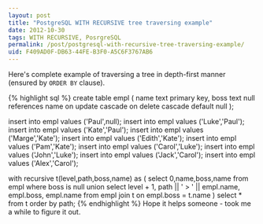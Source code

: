 ```yaml
---
layout: post
title: "PostgreSQL WITH RECURSIVE tree traversing example"
date: 2012-10-30
tags: WITH RECURSIVE, PosrgreSQL
permalink: /post/postgresql-with-recursive-tree-traversing-example/
uid: F409AD0F-DB63-44FE-B3F0-A5C6F3767AB6
---
```

Here's complete example of traversing a tree in depth-first manner (ensured by `ORDER BY` clause).

{% highlight sql %}
create table empl (
    name text primary key,
    boss text null
        references name 
            on update cascade 
            on delete cascade 
        default null
);

insert into empl values ('Paul',null);
insert into empl values ('Luke','Paul');
insert into empl values ('Kate','Paul');
insert into empl values ('Marge','Kate');
insert into empl values ('Edith','Kate');
insert into empl values ('Pam','Kate');
insert into empl values ('Carol','Luke');
insert into empl values ('John','Luke');
insert into empl values ('Jack','Carol');
insert into empl values ('Alex','Carol');

with recursive t(level,path,boss,name) as (
        select 0,name,boss,name from empl where boss is null
    union
        select
            level + 1,
            path || ' > ' || empl.name,
            empl.boss,
            empl.name 
        from 
            empl join t 
                on empl.boss = t.name
) select * from t order by path;
{% endhighlight %}
Hope it helps someone - took me a while to figure it out.
